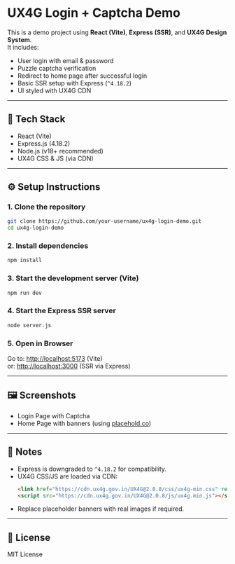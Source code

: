 # UX4G Login + Captcha Demo

This is a demo project using **React (Vite)**, **Express (SSR)**, and **UX4G Design System**.  
It includes:
- User login with email & password
- Puzzle captcha verification
- Redirect to home page after successful login
- Basic SSR setup with Express (`^4.18.2`)
- UI styled with UX4G CDN

---

## 🚀 Tech Stack
- React (Vite)
- Express.js (4.18.2)
- Node.js (v18+ recommended)
- UX4G CSS & JS (via CDN)

---

## ⚙️ Setup Instructions

### 1. Clone the repository
```bash
git clone https://github.com/your-username/ux4g-login-demo.git
cd ux4g-login-demo
```

### 2. Install dependencies
```bash
npm install
```

### 3. Start the development server (Vite)
```bash
npm run dev
```

### 4. Start the Express SSR server
```bash
node server.js
```

### 5. Open in Browser
Go to: [http://localhost:5173](http://localhost:5173) (Vite)  
or: [http://localhost:3000](http://localhost:3000) (SSR via Express)

---

## 🖼️ Screenshots
- Login Page with Captcha  
- Home Page with banners (using [placehold.co](https://placehold.co))

---

## 🔑 Notes
- Express is downgraded to `^4.18.2` for compatibility.
- UX4G CSS/JS are loaded via CDN:
  ```html
  <link href="https://cdn.ux4g.gov.in/UX4G@2.0.8/css/ux4g-min.css" rel="stylesheet">
  <script src="https://cdn.ux4g.gov.in/UX4G@2.0.8/js/ux4g.min.js"></script>
  ```
- Replace placeholder banners with real images if required.

---

## 📜 License
MIT License
